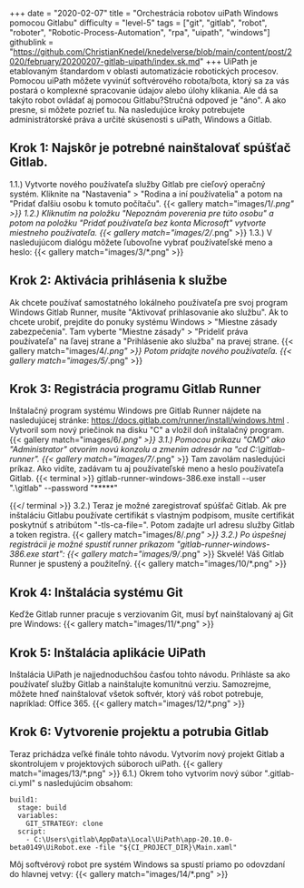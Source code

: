 +++
date = "2020-02-07"
title = "Orchestrácia robotov uiPath Windows pomocou Gitlabu"
difficulty = "level-5"
tags = ["git", "gitlab", "robot", "roboter", "Robotic-Process-Automation", "rpa", "uipath", "windows"]
githublink = "https://github.com/ChristianKnedel/knedelverse/blob/main/content/post/2020/february/20200207-gitlab-uipath/index.sk.md"
+++
UiPath je etablovaným štandardom v oblasti automatizácie robotických procesov. Pomocou uiPath môžete vyvinúť softvérového robota/bota, ktorý sa za vás postará o komplexné spracovanie údajov alebo úlohy klikania. Ale dá sa takýto robot ovládať aj pomocou Gitlabu?Stručná odpoveď je "áno". A ako presne, si môžete pozrieť tu. Na nasledujúce kroky potrebujete administrátorské práva a určité skúsenosti s uiPath, Windows a Gitlab.
## Krok 1: Najskôr je potrebné nainštalovať spúšťač Gitlab.
1.1.) Vytvorte nového používateľa služby Gitlab pre cieľový operačný systém. Kliknite na "Nastavenia" > "Rodina a iní používatelia" a potom na "Pridať ďalšiu osobu k tomuto počítaču".
{{< gallery match="images/1/*.png" >}}
1.2.) Kliknutím na položku "Nepoznám poverenia pre túto osobu" a potom na položku "Pridať používateľa bez konta Microsoft" vytvorte miestneho používateľa.
{{< gallery match="images/2/*.png" >}}
1.3.) V nasledujúcom dialógu môžete ľubovoľne vybrať používateľské meno a heslo:
{{< gallery match="images/3/*.png" >}}

## Krok 2: Aktivácia prihlásenia k službe
Ak chcete používať samostatného lokálneho používateľa pre svoj program Windows Gitlab Runner, musíte "Aktivovať prihlasovanie ako službu". Ak to chcete urobiť, prejdite do ponuky systému Windows > "Miestne zásady zabezpečenia". Tam vyberte "Miestne zásady" > "Prideliť práva používateľa" na ľavej strane a "Prihlásenie ako služba" na pravej strane.
{{< gallery match="images/4/*.png" >}}
Potom pridajte nového používateľa.
{{< gallery match="images/5/*.png" >}}

## Krok 3: Registrácia programu Gitlab Runner
Inštalačný program systému Windows pre Gitlab Runner nájdete na nasledujúcej stránke: https://docs.gitlab.com/runner/install/windows.html . Vytvoril som nový priečinok na disku "C" a vložil doň inštalačný program.
{{< gallery match="images/6/*.png" >}}
3.1.) Pomocou príkazu "CMD" ako "Administrator" otvorím novú konzolu a zmením adresár na "cd C:\gitlab-runner".
{{< gallery match="images/7/*.png" >}}
Tam zavolám nasledujúci príkaz. Ako vidíte, zadávam tu aj používateľské meno a heslo používateľa Gitlab.
{{< terminal >}}
gitlab-runner-windows-386.exe install --user ".\gitlab" --password "*****"

{{</ terminal >}}
3.2.) Teraz je možné zaregistrovať spúšťač Gitlab. Ak pre inštaláciu Gitlabu používate certifikát s vlastným podpisom, musíte certifikát poskytnúť s atribútom "-tls-ca-file=". Potom zadajte url adresu služby Gitlab a token registra.
{{< gallery match="images/8/*.png" >}}
3.2.) Po úspešnej registrácii je možné spustiť runner príkazom "gitlab-runner-windows-386.exe start":
{{< gallery match="images/9/*.png" >}}
Skvelé! Váš Gitlab Runner je spustený a použiteľný.
{{< gallery match="images/10/*.png" >}}

## Krok 4: Inštalácia systému Git
Keďže Gitlab runner pracuje s verziovaním Git, musí byť nainštalovaný aj Git pre Windows:
{{< gallery match="images/11/*.png" >}}

## Krok 5: Inštalácia aplikácie UiPath
Inštalácia UiPath je najjednoduchšou časťou tohto návodu. Prihláste sa ako používateľ služby Gitlab a nainštalujte komunitnú verziu. Samozrejme, môžete hneď nainštalovať všetok softvér, ktorý váš robot potrebuje, napríklad: Office 365.
{{< gallery match="images/12/*.png" >}}

## Krok 6: Vytvorenie projektu a potrubia Gitlab
Teraz prichádza veľké finále tohto návodu. Vytvorím nový projekt Gitlab a skontrolujem v projektových súboroch uiPath.
{{< gallery match="images/13/*.png" >}}
6.1.) Okrem toho vytvorím nový súbor ".gitlab-ci.yml" s nasledujúcim obsahom:
```
build1:
  stage: build
  variables:
    GIT_STRATEGY: clone
  script:
    - C:\Users\gitlab\AppData\Local\UiPath\app-20.10.0-beta0149\UiRobot.exe -file "${CI_PROJECT_DIR}\Main.xaml"

```
Môj softvérový robot pre systém Windows sa spustí priamo po odovzdaní do hlavnej vetvy:
{{< gallery match="images/14/*.png" >}}
